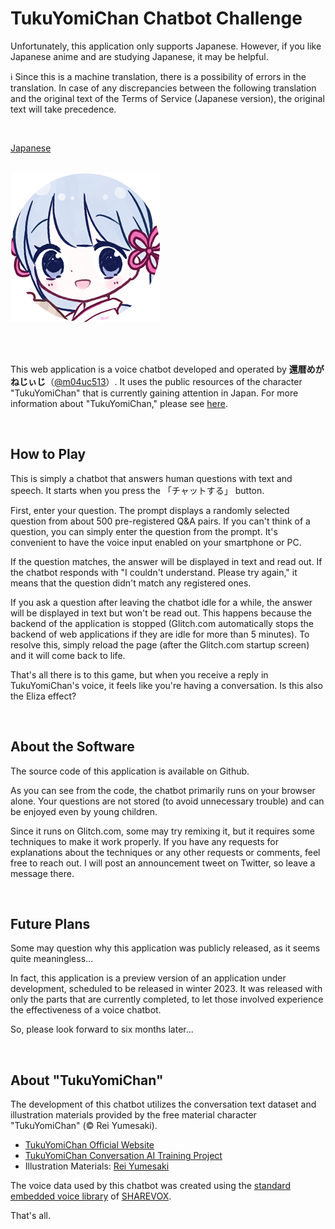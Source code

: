 # TukuYomiChan Chatbot Challenge

Unfortunately, this application only supports Japanese.
However, if you like Japanese anime and are studying Japanese, it may be helpful.

:information_source: Since this is a machine translation, there is a possibility of errors in the translation. 
In case of any discrepancies between the following translation and the original text of the Terms of Service (Japanese version), the original text will take precedence.

<BR>

[Japanese](https://github.com/m04uc513/tycc-voice-chatbot/blob/main/README-ja.md)

<BR>

<div class="container">
  <img src="./public/tsukuyomi_icon.png" title="TukuYomiChan">
</div>

<BR><BR>

This web application is a voice chatbot developed and operated by **還暦めがねじぃじ**（[@m04uc513](https://twitter.com/m04uc513)）. It uses the public resources of the character "TukuYomiChan" that is currently gaining attention in Japan. For more information about "TukuYomiChan," please see 
[here](https://github.com/m04uc513/tycc-voice-chatbot/blob/main/README.md#TUKUYOMICHAN).

<BR>

## How to Play
This is simply a chatbot that answers human questions with text and speech. It starts when you press the 「チャットする」 button.

First, enter your question. The prompt displays a randomly selected question from about 500 pre-registered Q&A pairs. If you can't think of a question, you can simply enter the question from the prompt. It's convenient to have the voice input enabled on your smartphone or PC.

If the question matches, the answer will be displayed in text and read out. If the chatbot responds with "I couldn't understand. Please try again," it means that the question didn't match any registered ones.

If you ask a question after leaving the chatbot idle for a while, the answer will be displayed in text but won't be read out. This happens because the backend of the application is stopped (Glitch.com automatically stops the backend of web applications if they are idle for more than 5 minutes). To resolve this, simply reload the page (after the Glitch.com startup screen) and it will come back to life.

That's all there is to this game, but when you receive a reply in TukuYomiChan's voice, it feels like you're having a conversation. Is this also the Eliza effect?

<BR>

## About the Software
The source code of this application is available on Github.

As you can see from the code, the chatbot primarily runs on your browser alone. Your questions are not stored (to avoid unnecessary trouble) and can be enjoyed even by young children.

Since it runs on Glitch.com, some may try remixing it, but it requires some techniques to make it work properly. If you have any requests for explanations about the techniques or any other requests or comments, feel free to reach out. I will post an announcement tweet on Twitter, so leave a message there.

<BR>

## Future Plans
Some may question why this application was publicly released, as it seems quite meaningless...

In fact, this application is a preview version of an application under development, scheduled to be released in winter 2023. It was released with only the parts that are currently completed, to let those involved experience the effectiveness of a voice chatbot.

So, please look forward to six months later...

<BR>

## About "TukuYomiChan"
<A NAME="#TUKUYOMICHAN"></A>
The development of this chatbot utilizes the conversation text dataset and illustration materials provided by the free material character "TukuYomiChan" (© Rei Yumesaki).

* [TukuYomiChan Official Website](https://tyc.rei-yumesaki.net/)
* [TukuYomiChan Conversation AI Training Project](https://tyc.rei-yumesaki.net/material/kaiwa-ai/)
* Illustration Materials: [Rei Yumesaki](https://tyc.rei-yumesaki.net/material/illust/)


The voice data used by this chatbot was created using the 
[standard embedded voice library](https://tyc.rei-yumesaki.net/news/sharevox/)
of [SHAREVOX](https://www.sharevox.app/).

That's all.
